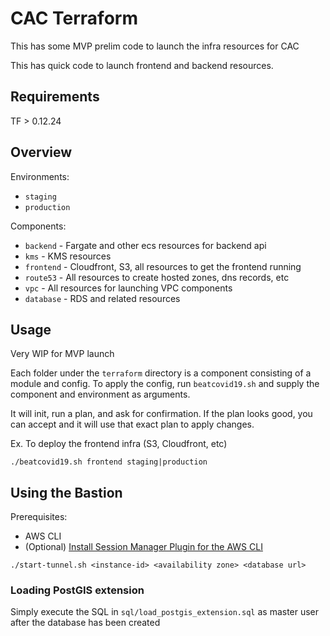 # CAC Terraform

This has some MVP prelim code to launch the infra resources for CAC

This has quick code to launch frontend and backend resources. 

## Requirements
TF > 0.12.24

## Overview
Environments: 

* `staging` 
* `production`

Components:

* `backend` - Fargate and other ecs resources for backend api
* `kms` - KMS resources
* `frontend` - Cloudfront, S3, all resources to get the frontend running
* `route53` - All resources to create hosted zones, dns records, etc
* `vpc` - All resources for launching VPC components
* `database` - RDS and related resources

## Usage
Very WIP for MVP launch

Each folder under the `terraform` directory is a component consisting of a module and config. To apply the config, run `beatcovid19.sh` and supply the component and environment as arguments.

It will init, run a plan, and ask for confirmation. If the plan looks good, you can accept and it will use that exact plan to apply changes.

Ex. To deploy the frontend infra (S3, Cloudfront, etc)
```
./beatcovid19.sh frontend staging|production
```

## Using the Bastion

Prerequisites: 

- AWS CLI 
- (Optional) [Install Session Manager Plugin for the AWS CLI](https://docs.aws.amazon.com/systems-manager/latest/userguide/session-manager-working-with-install-plugin.html)

```
./start-tunnel.sh <instance-id> <availability zone> <database url>
```

### Loading PostGIS extension
Simply execute the SQL in `sql/load_postgis_extension.sql` as master user after the database has been created
